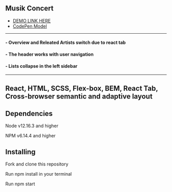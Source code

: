 ## Musik Concert

- [DEMO LINK HERE](https://yulyavav.github.io/spotify/)
- [CodePen Model](https://codepen.io/alowenthal/full/rxboRv/)
-----------------------------------

####  - Overview and Releated Artists switch due to react tab

####  - The header works with user navigation

####  - Lists collapse in the left sidebar

------------------------------------------
React, HTML, SCSS, Flex-box, BEM,  React Tab, Cross-browser semantic and adaptive layout
-----------------------------------

Dependencies
-----------------------------------

Node v12.16.3 and higher

NPM v6.14.4 and higher


Installing
-----------------------------------

Fork and clone this repository

Run npm install in your terminal

Run npm start


